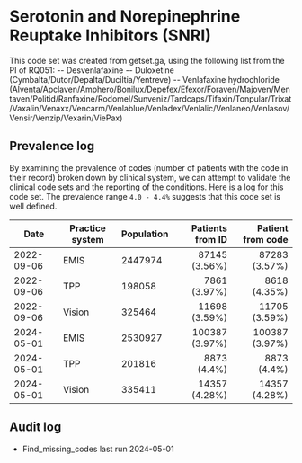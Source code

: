 # Serotonin and Norepinephrine Reuptake Inhibitors (SNRI)

This code set was created from getset.ga, using the following list from the PI of RQ051:
-- Desvenlafaxine
-- Duloxetine (Cymbalta/Dutor/Depalta/Duciltia/Yentreve)
-- Venlafaxine hydrochloride (Alventa/Apclaven/Amphero/Bonilux/Depefex/Efexor/Foraven/Majoven/Mentaven/Politid/Ranfaxine/Rodomel/Sunveniz/Tardcaps/Tifaxin/Tonpular/Trixat/Vaxalin/Venaxx/Vencarm/Venlablue/Venladex/Venlalic/Venlaneo/Venlasov/Vensir/Venzip/Vexarin/ViePax)

## Prevalence log

By examining the prevalence of codes (number of patients with the code in their record) broken down by clinical system, we can attempt to validate the clinical code sets and the reporting of the conditions. Here is a log for this code set. The prevalence range `4.0 - 4.4%` suggests that this code set is well defined.

| Date       | Practice system | Population | Patients from ID | Patient from code |
| ---------- | --------------- | ---------- | ---------------: | ----------------: |
| 2022-09-06 | EMIS            | 2447974    |    87145 (3.56%) |     87283 (3.57%) |
| 2022-09-06 | TPP             | 198058     |     7861 (3.97%) |      8618 (4.35%) |
| 2022-09-06 | Vision          | 325464     |    11698 (3.59%) |     11705 (3.59%) |
| 2024-05-01 | EMIS            | 2530927    |   100387 (3.97%) |    100387 (3.97%) |
| 2024-05-01 | TPP             | 201816     |      8873 (4.4%) |       8873 (4.4%) |
| 2024-05-01 | Vision          | 335411     |    14357 (4.28%) |     14357 (4.28%) |

## Audit log

- Find_missing_codes last run 2024-05-01
